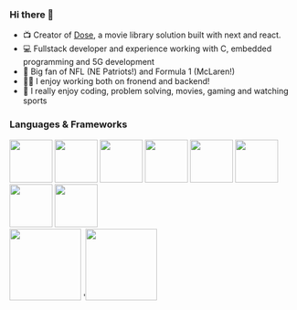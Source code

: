 ### Hi there 👋

 - :tv: Creator of [Dose](https://github.com/GustavPS/Dose), a movie library solution built with next and react.
 - :computer: Fullstack developer and experience working with C, embedded programming and 5G development
 - :red_car: Big fan of NFL (NE Patriots!) and Formula 1 (McLaren!)
 - :technologist: I enjoy working both on fronend and backend!
 - 💬 I really enjoy coding, problem solving, movies, gaming and watching sports

### Languages & Frameworks
<div float="left">
  <img src="https://cdn.jsdelivr.net/gh/devicons/devicon/icons/html5/html5-original-wordmark.svg" width="75" />
  <img src="https://cdn.jsdelivr.net/gh/devicons/devicon/icons/css3/css3-original-wordmark.svg" width="75" />
  <img src="https://cdn.jsdelivr.net/gh/devicons/devicon/icons/c/c-original.svg" width="75" />
  <img src="https://cdn.jsdelivr.net/gh/devicons/devicon/icons/python/python-original-wordmark.svg" width="75" />
  <img src="https://cdn.jsdelivr.net/gh/devicons/devicon/icons/java/java-original-wordmark.svg" width="75" />
  <img src="https://cdn.jsdelivr.net/gh/devicons/devicon/icons/javascript/javascript-original.svg" width="75" />
  <img src="https://cdn.jsdelivr.net/gh/devicons/devicon/icons/typescript/typescript-original.svg" width="75" />
  <img src="https://cdn.jsdelivr.net/gh/devicons/devicon/icons/react/react-original-wordmark.svg" width="75" />
  <br />
  <img src="https://cdn.jsdelivr.net/gh/devicons/devicon/icons/nodejs/nodejs-plain-wordmark.svg" width="125" />
  '<img src="https://cdn.jsdelivr.net/gh/devicons/devicon/icons/nextjs/nextjs-original-wordmark.svg" width="125" />
</div>
<!--
**GustavPS/GustavPS** is a ✨ _special_ ✨ repository because its `README.md` (this file) appears on your GitHub profile.

Here are some ideas to get you started:

- 🔭 I’m currently working on ...
- 🌱 I’m currently learning ...
- 👯 I’m looking to collaborate on ...
- 🤔 I’m looking for help with ...
- 💬 Ask me about ...
- 📫 How to reach me: ...
- 😄 Pronouns: ...
- ⚡ Fun fact: ...
-->
